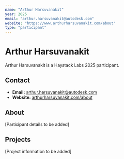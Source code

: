 ```yaml
---
name: "Arthur Harsuvanakit"
year: 2025
email: "arthur.harsuvanakit@autodesk.com"
website: "https://www.arthurharsuvanakit.com/about"
type: "participant"
---
```


# Arthur Harsuvanakit

Arthur Harsuvanakit is a Haystack Labs 2025 participant.

## Contact
- **Email:** arthur.harsuvanakit@autodesk.com
- **Website:** [arthurharsuvanakit.com/about](https://www.arthurharsuvanakit.com/about)

## About

[Participant details to be added]

## Projects

[Project information to be added] 